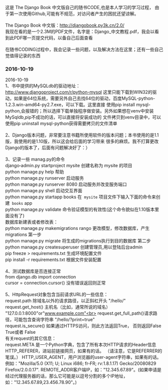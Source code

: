 这是 The Django Book 中文版自己的随书CODE,也是本人学习的学习过程，
由于第一次使用Github,可能有不规范，对访问者产生的困扰还望谅解。<br>
<br>
The Django Book 中文版：http://djangobook.py3k.cn/2.0/<br>
我现在看的是一个2.3M的PDF文件，名字是：Django_中文教程.pdf，我会以看到此PDF哪一页提交代码，以备自己后面查看<br>
<br>
在随书CODING过程中，我会记录一些问题，以及解决方法在这里；还有一些自己觉值得记录的东西<br>
### 2016-10-19<br />
2016-10-19<br>
1、书中提供的MySQLdb的驱动地址：http://www.djangoproject.com/r/python-mysql
    这里只能下载到WIN32的驱动，如果是64位系统，需要另外自己去找64位的驱动，百度MySQL-python-1.2.3.win-amd64-py2.7.exe，可以下载。这里直接
    使用pip install mysql-python,会报错的；所以选择下载单独程序做安装。另外如果想在venv中安装MySqldb,pip不成功的话，可以直接将安装成功的
    文件拷贝到venv目录中，可以使用pip uninstall mysql-python获得需要拷贝的文件清单<br>
<br>
2、Django版本问题，非常要注意书籍所使用软件的版本问题；本书使用的是1.1版，我使用的是1.10版，所以这会给后面的学习带来
    很多的麻烦。我不打算更改Django的版本了，后面有问题解决好了：）<br>
<br>
3、记录一些 manag.py的命令<br>
    django‐admin.py startproject mysite   创建名称为  mysite 的项目  <br>
    python manage.py help                   帮助<br>
    python manage.py runserver          启动服务<br>
    python manage.py runserver 8080 启动服务并改变服务端口<br>
    python manage.py shell                  启动交互界面<br>
    python manage.py startapp books  在`` mysite`` 项目文件下输入下面的命令来创建`` books`` app<br>
    python manage.py validate              命令验证模型的有效性(这个命令貌似在1.10版本里面没有了)<br>
    数据库新建表或者修改表：<br>
    python manage.py makemigrations rango  更改模型，修改数据库，产生migrations   第一步<br>
    python manage.py migrate  将生成的migrations执行到目的数据库                         第二步<br>
    python manage.py createsuperuser  创建管理员,用以登陆后台admin<br>
    pip freeze > requirements.txt    生成环境配置文件<br>
    pip install -r requirements.txt  根据文件安装配置<br>
<br>
4、测试数据库是否连接正常<br>
    from django.db import connection<br>
    cursor = connection.cursor()  没有错误返回则正常<br>
<br>
5、HttpRequest对象包含当前请求URL的一些信息：<br>
request.path 除域名以外的请求路径，以正斜杠开头 "/hello/"<br>
request.get_host() 主机名（比如，通常所说的域名） "127.0.0.1:8000"or"www.example.com"<br>
request.get_full_path()请求路径，可能包含查询字符串 "/hello/?print=true"<br>
request.is_secure() 如果通过HTTPS访问，则此方法返回True， 否则返回False True或者 False<br>
有关request的其它信息：<br>
request.META 是一个Python字典，包含了所有本次HTTP请求的Header信息<br>
HTTP_REFERER，进站前链接网页，如果有的话。 （请注意，它是REFERRER的笔误。）
HTTP_USER_AGENT，用户浏览器的user-agent字符串，如果有的话。 例如："Mozilla/5.0 (X11; U; Linux i686; fr‐FR; rv:1.8.1.17) Gecko/20080829 Firefox/2.0.0.17".
REMOTE_ADDR客户端IP，如："12.345.67.89"。(如果申请是经过代理服务器的话，那么它可能是以逗号分割的多个IP地址，如："12.345.67.89,23.456.78.90"。)